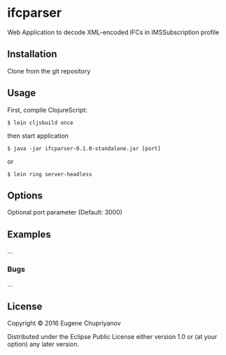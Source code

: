 # ifcparser

Web Application to decode XML-encoded IFCs in IMSSubscription profile

## Installation

Clone from the git repository

## Usage

First, compile ClojureScript:

    $ lein cljsbuild once

then start application

    $ java -jar ifcparser-0.1.0-standalone.jar [port]

or

    $ lein ring server-headless


## Options

Optional port parameter (Default: 3000)

## Examples

...

### Bugs

...

## License

Copyright © 2016 Eugene Chupriyanov

Distributed under the Eclipse Public License either version 1.0 or (at
your option) any later version.
